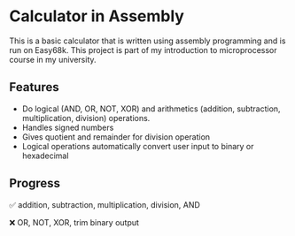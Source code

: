 # Calculator in Assembly

This is a basic calculator that is written using assembly programming and is run on Easy68k. This project is part of my introduction to microprocessor course in my university.

## Features

- Do logical (AND, OR, NOT, XOR) and arithmetics (addition, subtraction, multiplication, division) operations.
- Handles signed numbers
- Gives quotient and remainder for division operation
- Logical operations automatically convert user input to binary or hexadecimal

## Progress

:white_check_mark: addition, subtraction, multiplication, division, AND

:x: OR, NOT, XOR, trim binary output
